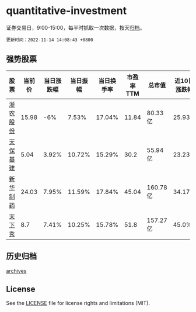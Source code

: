 # quantitative-investment

证券交易日，9:00-15:00，每半时抓取一次数据，按天[归档](archives)。

`更新时间：2022-11-14 14:08:43 +0800`

## 强势股票

|股票|当前价|当日涨跌幅|当日振幅|当日换手率|市盈率TTM|总市值|近10日涨跌幅|
|----|----|----|----|----|----|----|----|
|[浙农股份](https://xueqiu.com/S/SZ002758)|15.98|-6%|7.53%|17.04%|11.84|80.33亿|25.93%|
|[天保基建](https://xueqiu.com/S/SZ000965)|5.04|3.92%|10.72%|15.29%|30.2|55.94亿|23.23%|
|[新华制药](https://xueqiu.com/S/SZ000756)|24.03|7.95%|11.59%|17.84%|45.04|160.78亿|34.17%|
|[天下秀](https://xueqiu.com/S/SH600556)|8.7|7.41%|10.25%|15.78%|51.8|157.27亿|45.0%|

## 历史归档

[archives](archives)

## License

See the [LICENSE](LICENSE) file for license rights and limitations (MIT).